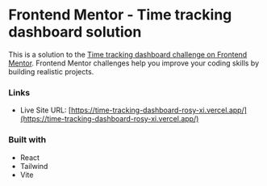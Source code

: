 # Frontend Mentor - Time tracking dashboard solution

This is a solution to the [Time tracking dashboard challenge on Frontend Mentor](https://www.frontendmentor.io/challenges/time-tracking-dashboard-UIQ7167Jw). Frontend Mentor challenges help you improve your coding skills by building realistic projects.

### Links

- Live Site URL: [https://time-tracking-dashboard-rosy-xi.vercel.app/](https://time-tracking-dashboard-rosy-xi.vercel.app/)

### Built with

- React
- Tailwind
- Vite
